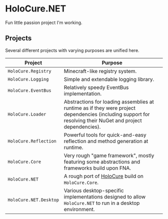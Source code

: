 # HoloCure.NET

Fun little passion project I'm working.

## Projects

Several different projects with varying purposes are unified here.

| Project                | Purpose                                                                                                                                                     |
| ---------------------- | ----------------------------------------------------------------------------------------------------------------------------------------------------------- |
| `HoloCure.Registry`    | Minecraft-like registry system.                                                                                                                             |
| `HoloCure.Logging`     | Simple and extendable logging library.                                                                                                                      |
| `HoloCure.EventBus`    | Relatively speedy EventBus implementation.                                                                                                                  |
| `HoloCure.Loader`      | Abstractions for loading assemblies at runtime as if they were project dependencies (including support for resolving their NuGet and project dependencies). |
| `HoloCure.Reflection`  | Powerful tools for quick-and-easy reflection and method generation at runtime.                                                                              |
| `HoloCure.Core`        | Very rough "game framework", mostly featuring some abstractions and frameworks build upon FNA.                                                              |
| `HoloCure.NET`         | A rough port of [HoloCure]() build on `HoloCure.Core`.                                                                                                      |
| `HoloCure.NET.Desktop` | Various desktop-specific implementations designed to allow `HoloCure.NET` to run in a desktop environment.                                                  |
